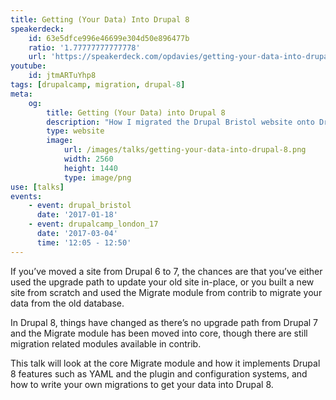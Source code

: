 ```yaml
---
title: Getting (Your Data) Into Drupal 8
speakerdeck:
    id: 63e5dfce996e46699e304d50e896477b
    ratio: '1.77777777777778'
    url: 'https://speakerdeck.com/opdavies/getting-your-data-into-drupal-8-drupal_bristol'
youtube:
    id: jtmARTuYhp8
tags: [drupalcamp, migration, drupal-8]
meta:
    og:
        title: Getting (Your Data) into Drupal 8
        description: "How I migrated the Drupal Bristol website onto Drupal 8."
        type: website
        image:
            url: /images/talks/getting-your-data-into-drupal-8.png
            width: 2560
            height: 1440
            type: image/png
use: [talks]
events:
    - event: drupal_bristol
      date: '2017-01-18'
    - event: drupalcamp_london_17
      date: '2017-03-04'
      time: '12:05 - 12:50'
---
```

If you’ve moved a site from Drupal 6 to 7, the chances are that you’ve either used the upgrade path to update your old site in-place, or you built a new site from scratch and used the Migrate module from contrib to migrate your data from the old database.

In Drupal 8, things have changed as there’s no upgrade path from Drupal 7 and the Migrate module has been moved into core, though there are still migration related modules available in contrib.

This talk will look at the core Migrate module and how it implements Drupal 8 features such as YAML and the plugin and configuration systems, and how to write your own migrations to get your data into Drupal 8.
